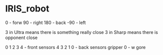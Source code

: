 # IRIS_robot

0 - forw
90 - right 
180 - back
-90 - left

3 in Ultra means there is something really close
3 in Sharp means there is opponent close

0 1 2 3 4  - front sensors
4 3 2 1 0 - back sensors
gripper 0 - w gore
